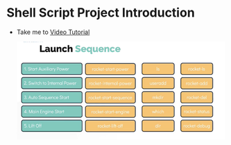   # Shell Script Project Introduction
   - Take me to [Video Tutorial](https://kodekloud.com/courses/1029419/lectures/21505100)
  
     ![lseq](../../images/lseq.PNG)
      
  
